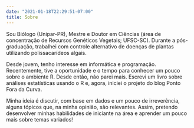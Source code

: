 ```yaml
---
date: "2021-01-18T22:29:51-07:00"
title: Sobre
---
```


Sou Biólogo (Unipar-PR), Mestre e Doutor em Ciências (área de concentração de Recursos Genéticos Vegetais; UFSC-SC). Durante a pós-graduação, trabalhei com controle alternativo de doenças de plantas utilizando polissacarídeos algais. 

Desde jovem, tenho interesse em informática e programação. Recentemente, tive a oportunidade e o tempo para conhecer um pouco sobre o ambiente R. Desde então, não parei mais. Escrevi um livro sobre análises estatísticas usando o R e, agora, iniciei o projeto do blog Ponto Fora da Curva. 

Minha ideia é discutir, com base em dados e um pouco de irreverência, alguns tópicos que, na minha opinião, são relevantes. Assim, pretendo desenvolver minhas habilidades de iniciante na área e aprender um pouco mais sobre temas variados!